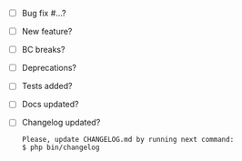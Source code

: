 - [ ] Bug fix #…?
- [ ] New feature?
- [ ] BC breaks?
- [ ] Deprecations?
- [ ] Tests added?
- [ ] Docs updated?
- [ ] Changelog updated?

      Please, update CHANGELOG.md by running next command:
      $ php bin/changelog
